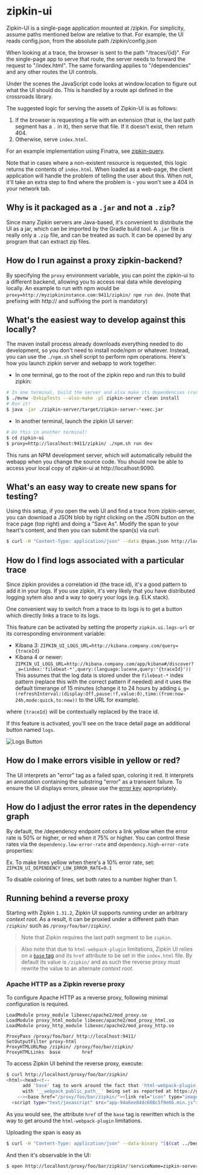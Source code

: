 # zipkin-ui

Zipkin-UI is a single-page application mounted at /zipkin. For simplicity,
assume paths mentioned below are relative to that. For example, the UI
reads config.json, from the absolute path /zipkin/config.json

When looking at a trace, the browser is sent to the path "/traces/{id}".
For the single-page app to serve that route, the server needs to forward
the request to "/index.html". The same forwarding applies to "/dependencies"
and any other routes the UI controls.

Under the scenes the JavaScript code looks at window.location to figure
out what the UI should do. This is handled by a route api defined in the
crossroads library.

The suggested logic for serving the assets of Zipkin-UI is as follows:

 1. If the browser is requesting a file with an extension (that is, the last path segment has a `.` in it), then
    serve that file. If it doesn't exist, then return 404.
 1. Otherwise, serve `index.html`.

For an example implementation using Finatra, see [zipkin-query](https://github.com/openzipkin/zipkin/blob/5dec252e4c562b21bac5ac2f9d0b437d90988f79/zipkin-query/src/main/scala/com/twitter/zipkin/query/ZipkinQueryController.scala).

Note that in cases where a non-existent resource is requested, this logic returns the contents of `index.html`. When
loaded as a web-page, the client application will handle the problem of telling the user about this. When not,
it'll take an extra step to find where the problem is - you won't see a 404 in your network tab.

## Why is it packaged as a `.jar` and not a `.zip`?

Since many Zipkin servers are Java-based, it's convenient to distribute the UI as a jar, which can be imported by the
Gradle build tool. A `.jar` file is really only a `.zip` file, and can be treated as such. It can be opened by any
program that can extract zip files.

## How do I run against a proxy zipkin-backend?

By specifying the `proxy` environment variable, you can point the zipkin-ui to a different backend, allowing you to access real data while developing locally.
An example to run with npm would be `proxy=http://myzipkininstance.com:9411/zipkin/ npm run dev`. (note that prefixing with http:// and suffixing the port is mandatory)

## What's the easiest way to develop against this locally?

The maven install process already downloads everything needed to do development,
so you don't need to install node/npm or whatever. Instead, you can use the
`./npm.sh` shell script to perform npm operations. Here's how you launch zipkin
server and webapp to work together:

* In one terminal, go to the root of the zipkin repo and run this to build zipkin:

```bash
# In one terminal, build the server and also make its dependencies (run from the root of the zipkin repo)
$ ./mvnw -DskipTests --also-make -pl zipkin-server clean install
# Run it!
$ java -jar ./zipkin-server/target/zipkin-server-*exec.jar
```

* In another terminal, launch the zipkin UI server:

```bash
# Do this in another terminal!
$ cd zipkin-ui
$ proxy=http://localhost:9411/zipkin/ ./npm.sh run dev
```

This runs an NPM development server, which will automatically rebuild the webapp
when you change the source code. You should now be able to access your local
copy of zipkin-ui at http://localhost:9090.

## What's an easy way to create new spans for testing?

Using this setup, if you open the web UI and find a trace from zipkin-server,
you can download a JSON blob by right clicking on the JSON button on the trace
page (top right) and doing a "Save As". Modify the span to your heart's content,
and then you can submit the span(s) via curl:

```bash
$ curl -H "Content-Type: application/json" --data @span.json http://localhost:9411/api/v1/spans
```

## How do I find logs associated with a particular trace

Since zipkin provides a correlation id (the trace id), it's a good pattern to add it in your logs.
If you use zipkin, it's very likely that you have distributed logging sytem also and a way to query your logs (e.g. ELK stack).

One convenient way to switch from a trace to its logs is to get a button which directly links a trace to its logs.

This feature can be activated by setting the property `zipkin.ui.logs-url` or its corresponding environment variable:

* Kibana 3: `ZIPKIN_UI_LOGS_URL=http://kibana.company.com/query={traceId}`
* Kibana 4 or newer: `ZIPKIN_UI_LOGS_URL=http://kibana.company.com/app/kibana#/discover?_a=(index:'filebeat-*',query:(language:lucene,query:'{traceId}'))`
  This assumes that the log data is stored under the `filebeat-*` index pattern (replace this with the correct pattern if needed) and it uses the default timerange of 15 minutes (change it to 24 hours by adding `&_g=(refreshInterval:(display:Off,pause:!f,value:0),time:(from:now-24h,mode:quick,to:now))` to the URL for example).

where `{traceId}` will be contextually replaced by the trace id.

If this feature is activated, you'll see on the trace detail page an additional button named `logs`.

![Logs Button](https://cloud.githubusercontent.com/assets/9842366/20482538/6e35ca66-afed-11e6-90e9-1e28f66d985e.png)

## How do I make errors visible in yellow or red?
The UI interprets an "error" tag as a failed span, coloring it red. It interprets an annotation containing the substring
"error" as a transient failure. To ensure the UI displays errors, please use the [error key](https://zipkin.io/public/thrift/v1/zipkinCore.html#Const_ERROR) appropriately.

## How do I adjust the error rates in the dependency graph

By default, the /dependency endpoint colors a link yellow when the error
rate is 50% or higher, or red when it 75% or higher. You can control
these rates via the `dependency.low-error-rate` and `dependency.high-error-rate`
properties:

Ex. To make lines yellow when there's a 10% error rate, set:
`ZIPKIN_UI_DEPENDENCY_LOW_ERROR_RATE=0.1`

To disable coloring of lines, set both rates to a number higher than 1.

## Running behind a reverse proxy
Starting with Zipkin `1.31.2`, Zipkin UI supports running under an arbitrary _context root_. As a result, it can be proxied
under a different path than `/zipkin/` such as `/proxy/foo/bar/zipkin/`.

> Note that Zipkin requires the last path segment to be `zipkin`.

> Also note that due to `html-webpack-plugin` limitations, Zipkin UI relies on a
[`base` tag](https://www.w3schools.com/TAgs/tag_base.asp) and its `href` attribute to be set in the `index.html` file.
By default its value is `/zipkin/` and as such the reverse proxy must rewrite the value to an alternate _context root_.

### Apache HTTP as a Zipkin reverse proxy
To configure Apache HTTP as a reverse proxy, following minimal configuration is required.

```
LoadModule proxy_module libexec/apache2/mod_proxy.so
LoadModule proxy_html_module libexec/apache2/mod_proxy_html.so
LoadModule proxy_http_module libexec/apache2/mod_proxy_http.so

ProxyPass /proxy/foo/bar/ http://localhost:9411/
SetOutputFilter proxy-html
ProxyHTMLURLMap /zipkin/ /proxy/foo/bar/zipkin/
ProxyHTMLLinks  base        href
```

To access Zipkin UI behind the reverse proxy, execute:
```bash
$ curl http://localhost/proxy/foo/bar/zipkin/
<html><head><!--
      add 'base' tag to work around the fact that 'html-webpack-plugin' does not work
      with '__webpack_public_path__' being set as reported at https://github.com/jantimon/html-webpack-plugin/issues/119
    --><base href="/proxy/foo/bar/zipkin/"><link rel="icon" type="image/x-icon" href="favicon.ico"><meta charset="UTF-8"><title>Webpack App</title><link href="app-94a6ee84dc608c5f9e66.min.css" rel="stylesheet"></head><body>
  <script type="text/javascript" src="app-94a6ee84dc608c5f9e66.min.js"></script></body></html>
```
As you would see, the attribute `href` of the `base` tag is rewritten which is the way to get around the
`html-webpack-plugin` limitations.

Uploading the span is easy as
```bash
$ curl -H "Content-Type: application/json" --data-binary "[$(cat ../benchmarks/src/main/resources/span-local.json)]" http://localhost/proxy/foo/bar/api/v1/spans
```

And then it's observable in the UI:
```bash
$ open http://localhost/proxy/foo/bar/zipkin/?serviceName=zipkin-server&startTs=1378193040000&endTs=1505463856013
```
